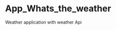 # App_Whats_the_weather
Weather application with weather  Api   

















  

















